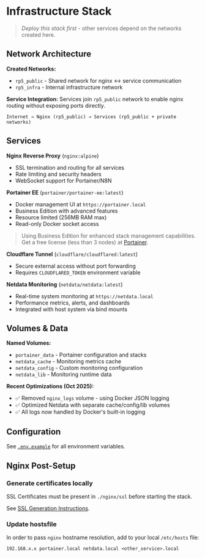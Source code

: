 # Infrastructure Stack

> *Deploy this stack first* - other services depend on the networks created here.

## Network Architecture

**Created Networks:**
- `rp5_public` - Shared network for nginx ↔ service communication
- `rp5_infra` - Internal infrastructure network

**Service Integration:**
Services join `rp5_public` network to enable nginx routing without exposing ports directly.

```
Internet → Nginx (rp5_public) → Services (rp5_public + private networks)
```

## Services

**Nginx Reverse Proxy** (`nginx:alpine`)
- SSL termination and routing for all services
- Rate limiting and security headers
- WebSocket support for Portainer/N8N

**Portainer EE** (`portainer/portainer-ee:latest`)
- Docker management UI at `https://portainer.local`
- Business Edition with advanced features
- Resource limited (256MB RAM max)
- Read-only Docker socket access

> Using Business Edition for enhanced stack management capabilities.
> Get a free license (less than 3 nodes) at [Portainer](https://www.portainer.io/).

**Cloudflare Tunnel** (`cloudflare/cloudflared:latest`)
- Secure external access without port forwarding
- Requires `CLOUDFLARED_TOKEN` environment variable

**Netdata Monitoring** (`netdata/netdata:latest`)
- Real-time system monitoring at `https://netdata.local`
- Performance metrics, alerts, and dashboards
- Integrated with host system via bind mounts

## Volumes & Data

**Named Volumes:**
- `portainer_data` - Portainer configuration and stacks
- `netdata_cache` - Monitoring metrics cache
- `netdata_config` - Custom monitoring configuration
- `netdata_lib` - Monitoring runtime data

**Recent Optimizations (Oct 2025):**
- ✅ Removed `nginx_logs` volume - using Docker JSON logging
- ✅ Optimized Netdata with separate cache/config/lib volumes
- ✅ All logs now handled by Docker's built-in logging

## Configuration

See [`.env.example`](./.env.example) for all environment variables.


## Nginx Post-Setup

### Generate certificates locally

SSL Certificates must be present in `./nginx/ssl` before starting the stack.

See [SSL Generation Instructions](../docs/setup.md#1-infrastructure-stack).

### Update hostsfile

In order to pass `nginx` hostname resolution, add to your local `/etc/hosts` file:

```
192.168.x.x portainer.local netdata.local <other_service>.local
```
